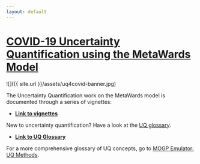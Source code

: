 ```yaml
---
layout: default
---
```



# [COVID-19 Uncertainty Quantification using the MetaWards Model](index-uq-metawards)


![]({{ site.url }}/assets/uq4covid-banner.jpg)

The Uncertainty Quantification work on the MetaWards model is documented
through a series of vignettes:

- [**Link to vignettes**](vignettes)

New to uncertainty quantification? Have a look at the [UQ
glossary](uq-glossary).  

- [**Link to UQ Glossary**](uq-glossary)

For a more comprehensive glossary of UQ concepts, go to [MOGP Emulator: UQ
Methods](https://mogp-emulator.readthedocs.io/en/latest/methods/methods.html).



